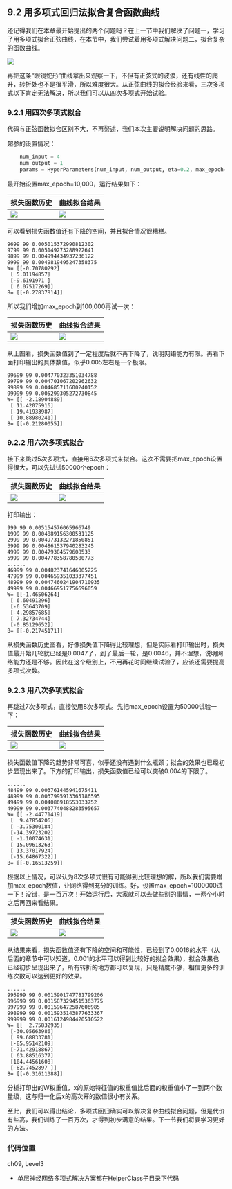 <!--Copyright © Microsoft Corporation. All rights reserved.
  适用于[License](https://github.com/Microsoft/ai-edu/blob/master/LICENSE.md)版权许可-->

## 9.2 用多项式回归法拟合复合函数曲线

还记得我们在本章最开始提出的两个问题吗？在上一节中我们解决了问题一，学习了用多项式拟合正弦曲线，在本节中，我们尝试着用多项式解决问题二，拟合复杂的函数曲线。

<img src="../Images/9/Sample.png" ch="560" />

再把这条“眼镜蛇形”曲线拿出来观察一下，不但有正弦式的波浪，还有线性的爬升，转折处也不是很平滑，所以难度很大。从正弦曲线的拟合经验来看，三次多项式以下肯定无法解决，所以我们可以从四次多项式开始试验。

### 9.2.1 用四次多项式拟合

代码与正弦函数拟合区别不大，不再赘述，我们本次主要说明解决问题的思路。

超参的设置情况：

```Python
    num_input = 4
    num_output = 1    
    params = HyperParameters(num_input, num_output, eta=0.2, max_epoch=10000, batch_size=10, eps=1e-3, net_type=NetType.Fitting)
```
最开始设置max_epoch=10,000，运行结果如下：

|损失函数历史|曲线拟合结果|
|---|---|
|<img src="../Images/9/complex_loss_4_10k.png">|<img src="../Images/9/complex_result_4_10k.png">|

可以看到损失函数值还有下降的空间，并且拟合情况很糟糕。

```
9699 99 0.005015372990812302
9799 99 0.005149273288922641
9899 99 0.004994434937236122
9999 99 0.0049819495247358375
W= [[-0.70780292]
 [ 5.01194857]
 [-9.6191971 ]
 [ 6.07517269]]
B= [[-0.27837814]]
```

所以我们增加max_epoch到100,000再试一次：

|损失函数历史|曲线拟合结果|
|---|---|
|<img src="../Images/9/complex_loss_4_100k.png">|<img src="../Images/9/complex_result_4_100k.png">|

从上图看，损失函数值到了一定程度后就不再下降了，说明网络能力有限。再看下面打印输出的具体数值，似乎0.005左右是一个极限。

```
99699 99 0.004770323351034788
99799 99 0.004701067202962632
99899 99 0.004685711600240152
99999 99 0.005299305272730845
W= [[ -2.18904889]
 [ 11.42075916]
 [-19.41933987]
 [ 10.88980241]]
B= [[-0.21280055]]
```

### 9.2.2 用六次多项式拟合

接下来跳过5次多项式，直接用6次多项式来拟合。这次不需要把max_epoch设置得很大，可以先试试50000个epoch：

|损失函数历史|曲线拟合结果|
|---|---|
|<img src="../Images/9/complex_loss_6_50k.png">|<img src="../Images/9/complex_result_6_50k.png">|

打印输出：

```
999 99 0.005154576065966749
1999 99 0.004889156300531125
2999 99 0.004973132271850851
3999 99 0.004861537940283245
4999 99 0.00479384579608533
5999 99 0.004778358780580773
......
46999 99 0.004823741646005225
47999 99 0.004659351033377451
48999 99 0.0047460241904710935
49999 99 0.004669517756696059
W= [[-1.46506264]
 [ 6.60491296]
 [-6.53643709]
 [-4.29857685]
 [ 7.32734744]
 [-0.85129652]]
B= [[-0.21745171]]
```

从损失函数历史图看，好像损失值下降得比较理想，但是实际看打印输出时，损失值最开始几轮就已经是0.0047了，到了最后一轮，是0.0046，并不理想，说明网络能力还是不够。因此在这个级别上，不用再花时间继续试验了，应该还需要提高多项式次数。

### 9.2.3 用八次多项式拟合

再跳过7次多项式，直接使用8次多项式。先把max_epoch设置为50000试验一下：

|损失函数历史|曲线拟合结果|
|---|---|
|<img src="../Images/9/complex_loss_8_50k.png">|<img src="../Images/9/complex_result_8_50k.png">|

损失函数值下降的趋势非常可喜，似乎还没有遇到什么瓶颈；拟合的效果也已经初步显现出来了。下方的打印输出，损失函数值已经可以突破0.004的下限了。

```
......
48499 99 0.003761445941675411
48999 99 0.0037995913365186595
49499 99 0.004086918553033752
49999 99 0.0037740488283595657
W= [[ -2.44771419]
 [  9.47854206]
 [ -3.75300184]
 [-14.39723202]
 [ -1.10074631]
 [ 15.09613263]
 [ 13.37017924]
 [-15.64867322]]
B= [[-0.16513259]]
```

根据以上情况，可以认为8次多项式很有可能得到比较理想的解，所以我们需要增加max_epoch数值，让网络得到充分的训练。好，设置max_epoch=1000000试一下！没错，是一百万次！开始运行后，大家就可以去做些别的事情，一两个小时之后再回来看结果。

|损失函数历史|曲线拟合结果|
|---|---|
|<img src="../Images/9/complex_loss_8_1M.png">|<img src="../Images/9/complex_result_8_1M.png">|

从结果来看，损失函数值还有下降的空间和可能性，已经到了0.0016的水平（从后面的章节中可以知道，0.001的水平可以得到比较好的拟合效果），拟合效果也已经初步呈现出来了，所有转折的地方都可以复现，只是精度不够，相信更多的训练次数可以达到更好的效果。

```
......
995999 99 0.0015901747781799206
996999 99 0.0015873294515363775
997999 99 0.001596472587606985
998999 99 0.0015935143877633367
999999 99 0.0016124984420510522
W= [[  2.75832935]
 [-30.05663986]
 [ 99.68833781]
 [-85.95142109]
 [-71.42918867]
 [ 63.88516377]
 [104.44561608]
 [-82.7452897 ]]
B= [[-0.31611388]]
```

分析打印出的W权重值，x的原始特征值的权重值比后面的权重值小了一到两个数量级，这与归一化后x的高次幂的数值很小有关系。

至此，我们可以得出结论，多项式回归确实可以解决复杂曲线拟合问题，但是代价有些高，我们训练了一百万次，才得到初步满意的结果。下一节我们将要学习更好的方法。

### 代码位置

ch09, Level3

- 单层神经网络多项式解决方案都在HelperClass子目录下代码